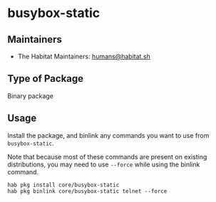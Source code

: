 # busybox-static

## Maintainers

* The Habitat Maintainers: <humans@habitat.sh>

## Type of Package

Binary package

## Usage

Install the package, and binlink any commands you want to use from `busybox-static`.

Note that because most of these commands are present on existing distributions, you may need to use `--force` while using the binlink command.

```
hab pkg install core/busybox-static
hab pkg binlink core/busybox-static telnet --force
```
